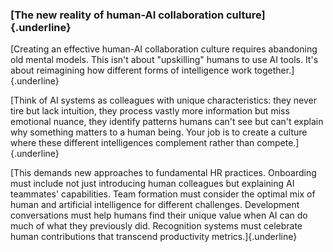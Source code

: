 ### **[The new reality of human-AI collaboration culture]{.underline}**

[Creating an effective human-AI collaboration culture requires
abandoning old mental models. This isn\'t about \"upskilling\" humans to
use AI tools. It\'s about reimagining how different forms of
intelligence work together.]{.underline}

[Think of AI systems as colleagues with unique characteristics: they
never tire but lack intuition, they process vastly more information but
miss emotional nuance, they identify patterns humans can\'t see but
can\'t explain why something matters to a human being. Your job is to
create a culture where these different intelligences complement rather
than compete.]{.underline}

[This demands new approaches to fundamental HR practices. Onboarding
must include not just introducing human colleagues but explaining AI
teammates\' capabilities. Team formation must consider the optimal mix
of human and artificial intelligence for different challenges.
Development conversations must help humans find their unique value when
AI can do much of what they previously did. Recognition systems must
celebrate human contributions that transcend productivity
metrics.]{.underline}